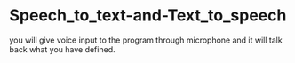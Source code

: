 # Speech_to_text-and-Text_to_speech
you will give voice input to the program through microphone and it will talk back what you have defined.
